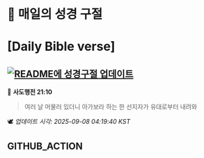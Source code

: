 # 🙏 매일의 성경 구절
# [Daily Bible verse]
## [![README에 성경구절 업데이트](https://github.com/DONGSUKA/first_test/actions/workflows/update-readme-bible.yml/badge.svg)](https://github.com/DONGSUKA/first_test/actions/workflows/update-readme-bible.yml)
<!-- START_BIBLE_VERSE -->
📖 **사도행전 21:10**
> 여러 날 머물러 있더니 아가보라 하는 한 선지자가 유대로부터 내려와

🕊️ _업데이트 시각: 2025-09-08 04:19:40 KST_
  <!-- END_BIBLE_VERSE -->
## GITHUB_ACTION
